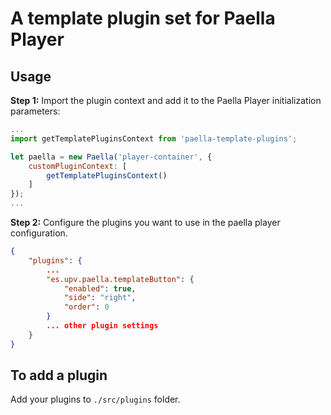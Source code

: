 # A template plugin set for Paella Player

## Usage

**Step 1:** Import the plugin context and add it to the Paella Player initialization parameters:

```javascript
...
import getTemplatePluginsContext from 'paella-template-plugins';

let paella = new Paella('player-container', {
    customPluginContext: [
        getTemplatePluginsContext()
    ]
});
...
```

**Step 2:** Configure the plugins you want to use in the paella player configuration.

```json
{
    "plugins": {
        ...
        "es.upv.paella.templateButton": {
            "enabled": true,
            "side": "right",
            "order": 0
        }
        ... other plugin settings
    }
}
```

## To add a plugin

Add your plugins to `./src/plugins` folder.
